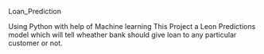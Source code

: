 Loan_Prediction 

Using Python with help of Machine learning
This Project a Leon Predictions model which will tell wheather bank should give loan to any particular customer or not.
